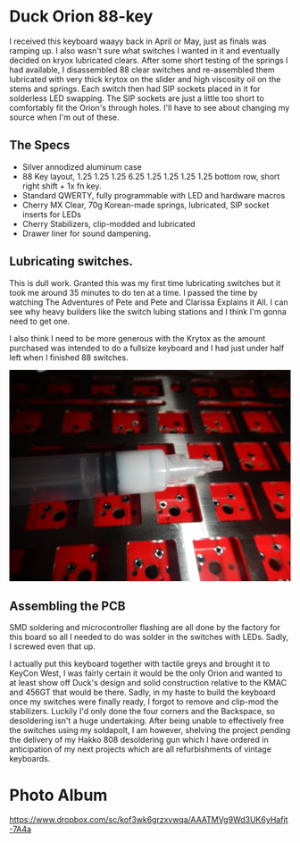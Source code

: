 # Duck Orion 88-key

I received this keyboard waayy back in April or May, just as finals was ramping
up. I also wasn't sure what switches I wanted in it and eventually decided on
kryox lubricated clears. After some short testing of the springs I had
available, I disassembled 88 clear switches and re-assembled them lubricated
with very thick krytox on the slider and high viscosity oil on the stems and
springs.  Each switch then had SIP sockets placed in it for solderless LED
swapping.  The SIP sockets are just a little too short to comfortably fit the
Orion's through holes. I'll have to see about changing my source when I'm out
of these.

## The Specs

* Silver annodized aluminum case
* 88 Key layout, 1.25 1.25 1.25 6.25 1.25 1.25 1.25 1.25 bottom row, short right shift + 1x fn key.
* Standard QWERTY, fully programmable with LED and hardware macros
* Cherry MX Clear, 70g Korean-made springs, lubricated, SIP socket inserts for LEDs
* Cherry Stabilizers, clip-modded and lubricated
* Drawer liner for sound dampening.

## Lubricating switches.

This is dull work. Granted this was my first time lubricating switches but it
took me around 35 minutes to do ten at a time. I passed the time by watching
The Adventures of Pete and Pete and Clarissa Explains it All. I can see why
heavy builders like the switch lubing stations and I think I'm gonna need to
get one.

I also think I need to be more generous with the Krytox as the amount purchased was intended to do a fullsize keyboard and I had just under half left when I finished 88 switches.

![remaining krytox](pics/remaining-krytox.jpg)

## Assembling the PCB

SMD soldering and microcontroller flashing are all done by the factory for this
board so all I needed to do was solder in the switches with LEDs. Sadly, I
screwed even that up.

I actually put this keyboard together with tactile greys and brought it to
KeyCon West, I was fairly certain it would be the only Orion and wanted to at
least show off Duck's design and solid construction relative to the KMAC and
456GT that would be there. Sadly, in my haste to build the keyboard once my
switches were finally ready, I forgot to remove and clip-mod the stabilizers.
Luckily I'd only done the four corners and the Backspace, so desoldering isn't
a huge undertaking. After being unable to effectively free the switches using
my soldapolt, I am however, shelving the project pending the delivery of my
Hakko 808 desoldering gun which I have ordered in anticipation of my next
projects which are all refurbishments of vintage keyboards.

# Photo Album

https://www.dropbox.com/sc/kof3wk6grzxvwqa/AAATMVg9Wd3UK6yHafjt-7A4a
